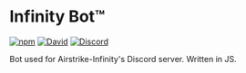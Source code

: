 # Infinity Bot™
[![npm](https://img.shields.io/npm/v/infinity-bot.svg?style=flat-square)](https://www.npmjs.com/package/infinity-bot)
[![David](https://img.shields.io/david/eodc/infinity-bot.svg?style=flat-square)](https://david-dm.org/eodc/infinity-bot)
[![Discord](https://img.shields.io/discord/297931537008295941.svg?style=flat-square)](discord.gg/mvg97G3)

Bot used for Airstrike-Infinity's Discord server. Written in JS.
